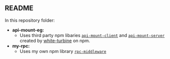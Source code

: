 ## README

In this repository folder:
- **api-mount-eg:**
  - Uses third party npm libaries [`api-mount-client`](https://www.npmjs.com/package/api-mount-client) and [`api-mount-server`](https://www.npmjs.com/package/api-mount-server) created by [white-turbine](https://www.npmjs.com/~white-turbine) on npm.
- **my-rpc:**
  - Uses my own npm library [`rpc-middleware`](https://www.npmjs.com/package/rpc-middleware)
